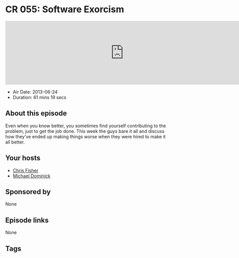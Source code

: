 # CR 055: Software Exorcism

<iframe src="https://player.fireside.fm/v2/MLf2ZzhC+vhbheGGG?theme=dark" width="740" height="200" frameborder="0" scrolling="no"></iframe>

* Air Date: 2013-06-24
* Duration: 61 mins 19 secs

## About this episode

Even when you know better, you sometimes find yourself contributing to the problem,  just to get the job done. This week the guys bare it all and discuss how they’ve ended up making things worse when they were hired to make it all better.

## Your hosts
* [Chris Fisher](https://coder.show/hosts/chrislas)
* [Michael Dominick](https://coder.show/hosts/michael)

## Sponsored by

None



## Episode links

None



## Tags

